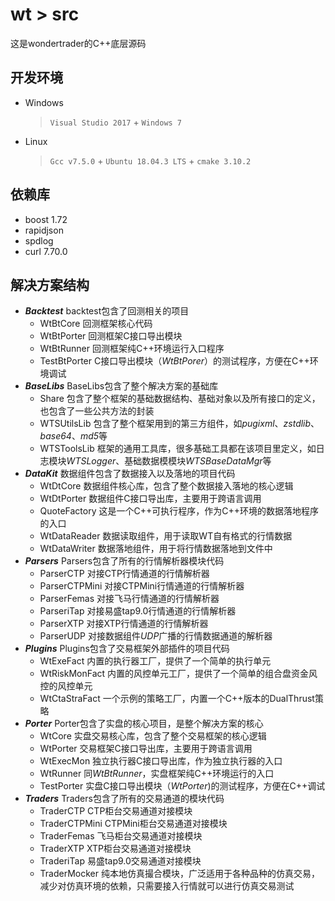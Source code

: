 # wt > src
这是wondertrader的C++底层源码

## 开发环境
+ Windows	
	> `Visual Studio 2017` + `Windows 7`
+ Linux	
	> `Gcc v7.5.0` + `Ubuntu 18.04.3 LTS` + `cmake 3.10.2`

## 依赖库
+ boost 1.72
+ rapidjson
+ spdlog
+ curl 7.70.0

## 解决方案结构
+ ***Backtest***
	backtest包含了回测相关的项目
	- WtBtCore		回测框架核心代码
	- WtBtPorter	回测框架C接口导出模块
	- WtBtRunner	回测框架纯C++环境运行入口程序
	- TestBtPorter	C接口导出模块（*WtBtPorer*）的测试程序，方便在C++环境调试
+ ***BaseLibs***
	BaseLibs包含了整个解决方案的基础库
	- Share			包含了整个框架的基础数据结构、基础对象以及所有接口的定义，也包含了一些公共方法的封装
	- WTSUtilsLib	包含了整个框架用到的第三方组件，如*pugixml*、*zstdlib*、*base64*、*md5*等
	- WTSToolsLib	框架的通用工具库，很多基础工具都在该项目里定义，如日志模块*WTSLogger*、基础数据模模块*WTSBaseDataMgr*等
+ ***DataKit***
	数据组件包含了数据接入以及落地的项目代码
	- WtDtCore		数据组件核心库，包含了整个数据接入落地的核心逻辑
	- WtDtPorter	数据组件C接口导出库，主要用于跨语言调用
	- QuoteFactory	这是一个C++可执行程序，作为C++环境的数据落地程序的入口
	- WtDataReader	数据读取组件，用于读取WT自有格式的行情数据
	- WtDataWriter	数据落地组件，用于将行情数据落地到文件中
+ ***Parsers***
	Parsers包含了所有的行情解析器模块代码
	- ParserCTP		对接CTP行情通道的行情解析器
	- ParserCTPMini	对接CTPMini行情通道的行情解析器
	- ParserFemas	对接飞马行情通道的行情解析器
	- ParseriTap	对接易盛tap9.0行情通道的行情解析器
	- ParserXTP		对接XTP行情通道的行情解析器
	- ParserUDP		对接数据组件*UDP*广播的行情数据通道的解析器
+ ***Plugins***
	Plugins包含了交易框架外部插件的项目代码
	- WtExeFact		内置的执行器工厂，提供了一个简单的执行单元
	- WtRiskMonFact	内置的风控单元工厂，提供了一个简单的组合盘资金风控的风控单元
	- WtCtaStraFact	一个示例的策略工厂，内置一个C++版本的DualThrust策略
+ ***Porter***
	Porter包含了实盘的核心项目，是整个解决方案的核心
	- WtCore		实盘交易核心库，包含了整个交易框架的核心逻辑
	- WtPorter		交易框架C接口导出库，主要用于跨语言调用
	- WtExecMon		独立执行器C接口导出库，作为独立执行器的入口
	- WtRunner		同*WtBtRunner*，实盘框架纯C++环境运行的入口
	- TestPorter	实盘C接口导出模块（*WtPorter*)的测试程序，方便在C++调试
+ ***Traders***
	Traders包含了所有的交易通道的模块代码
	- TraderCTP		CTP柜台交易通道对接模块
	- TraderCTPMini	CTPMini柜台交易通道对接模块
	- TraderFemas	飞马柜台交易通道对接模块
	- TraderXTP		XTP柜台交易通道对接模块
	- TraderiTap	易盛tap9.0交易通道对接模块
	- TraderMocker	纯本地仿真撮合模块，广泛适用于各种品种的仿真交易，减少对仿真环境的依赖，只需要接入行情就可以进行仿真交易测试